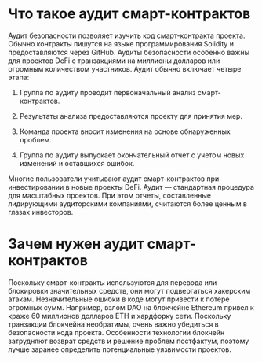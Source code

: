 # Что такое аудит смарт-контрактов

Аудит безопасности позволяет изучить код смарт-контракта проекта. Обычно контракты пишутся на языке программирования Solidity и предоставляются через GitHub. Аудиты безопасности особенно важны для проектов DeFi с транзакциями на миллионы долларов или огромным количеством участников. Аудит обычно включает четыре этапа:
1. Группа по аудиту проводит первоначальный анализ смарт-контрактов.

2. Результаты анализа предоставляются проекту для принятия мер.

3. Команда проекта вносит изменения на основе обнаруженных проблем.

4. Группа по аудиту выпускает окончательный отчет с учетом новых изменений и оставшихся ошибок.

Многие пользователи учитывают аудит смарт-контрактов при инвестировании в новые проекты DeFi. Аудит — стандартная процедура для масштабных проектов. При этом отчеты, составленные лидирующими аудиторскими компаниями, считаются более ценным в глазах инвесторов.



# Зачем нужен аудит смарт-контрактов

Поскольку смарт-контракты используются для перевода или блокировки значительных средств, они могут подвергаться хакерским атакам. Незначительные ошибки в коде могут привести к потере огромных сумм. Например, взлом DAO на блокчейне Ethereum привел к краже 60 миллионов долларов ETH и хардфорку сети.
Поскольку транзакции блокчейна необратимы, очень важно убедиться в безопасности кода проекта. Особенности технологии блокчейн затрудняют возврат средств и решение проблем постфактум, поэтому лучше заранее определить потенциальные уязвимости проектов.

